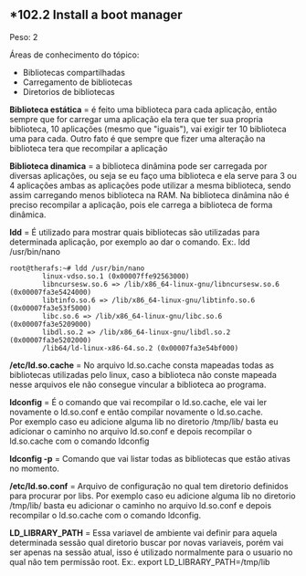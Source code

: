 ## ***102.2 Install a boot manager**

Peso: 2


Áreas de conhecimento do tópico:
* Bibliotecas compartilhadas
* Carregamento de bibliotecas 
* Diretorios de bibliotecas 

**Biblioteca estática** = é feito uma biblioteca para cada aplicação, então sempre que for carregar uma aplicação ela tera que ter sua propria biblioteca, 10 aplicações (mesmo que "iguais"), vai exigir ter 10 biblioteca uma para cada. Outro fato é que sempre que fizer uma alteração na biblioteca tera que recompilar a aplicação

**Biblioteca dinamica** = a biblioteca dinâmina pode ser carregada por diversas aplicações, ou seja se eu faço uma biblioteca e ela serve para 3 ou 4 aplicações ambas as aplicações pode utilizar a mesma biblioteca, sendo assim carregando menos biblioteca na RAM. Na biblioteca dinâmina não é preciso recompilar a aplicação, pois ele carrega a biblioteca de forma dinâmica. 

**ldd** = É utilizado para mostrar quais bibliotecas são utilizadas para determinada aplicação, por exemplo ao dar o comando. 
Ex:. ldd /usr/bin/nano

```
root@therafs:~# ldd /usr/bin/nano
        linux-vdso.so.1 (0x00007ffe92563000)
        libncursesw.so.6 => /lib/x86_64-linux-gnu/libncursesw.so.6 (0x00007fa3e5424000)
        libtinfo.so.6 => /lib/x86_64-linux-gnu/libtinfo.so.6 (0x00007fa3e53f5000)
        libc.so.6 => /lib/x86_64-linux-gnu/libc.so.6 (0x00007fa3e5209000)
        libdl.so.2 => /lib/x86_64-linux-gnu/libdl.so.2 (0x00007fa3e5202000)
        /lib64/ld-linux-x86-64.so.2 (0x00007fa3e54bf000)

```
**/etc/ld.so.cache** = No arquivo  ld.so.cache consta mapeadas todas as bibliotecas utilizadas pelo linux, caso a biblioteca não conste mapeada nesse arquivos ele não consegue vincular a biblioteca ao programa. 

**ldconfig** = É o comando que vai recompilar o ld.so.cache, ele vai ler novamente o ld.so.conf e então compilar novamente o ld.so.cache. \
Por exemplo caso eu adicione alguma lib no diretorio /tmp/lib/ basta eu adicionar o caminho no arquivo ld.so.conf e depois recompilar o ld.so.cache com o comando ldconfig

**ldconfig -p** = Comando que vai listar todas as bibliotecas que estão ativas no momento.

**/etc/ld.so.conf** = Arquivo de configuração no qual tem diretorio definidos  para procurar por libs. Por exemplo caso eu adicione alguma lib no diretorio /tmp/lib/ basta eu adicionar o caminho no arquivo ld.so.conf e depois recompilar o ld.so.cache com o comando ldconfig.

**LD_LIBRARY_PATH** = Essa variavel de ambiente vai definir para aquela determinada sessão qual diretorio buscar por novas variaveis, porém vai ser apenas na sessão atual, isso é utilizado normalmente para o usuario no qual não tem permissão root. Ex:. export LD_LIBRARY_PATH=/tmp/lib
